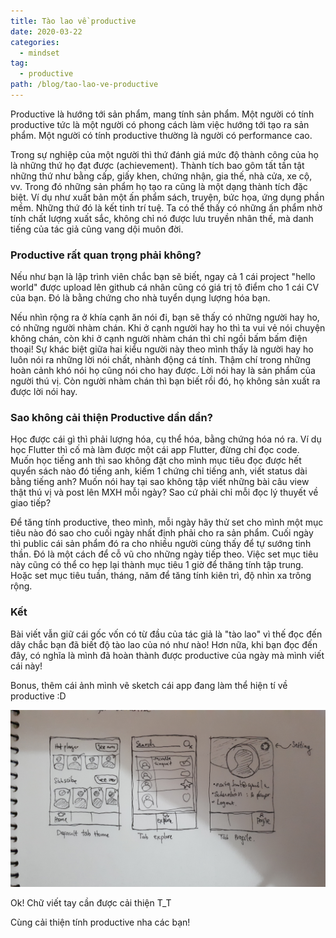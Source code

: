 ```yaml
---
title: Tào lao về productive
date: 2020-03-22
categories:
  - mindset
tag:
  - productive
path: /blog/tao-lao-ve-productive
---
```

Productive là hướng tới sản phẩm, mang tính sản phẩm. Một người có tính productive tức là một người có phong cách làm việc hướng tới tạo ra sản phẩm.
Một người có tính productive thường là người có performance cao.

Trong sự nghiệp của một người thì thứ đánh giá mức độ thành công của họ là những thứ họ đạt được (achievement). Thành tích bao gôm tất tần tật những thứ như bằng cấp, giấy khen, chứng nhận, gia thế, nhà cửa, xe cộ, vv.
Trong đó những sản phẩm họ tạo ra cũng là một dạng thành tích đặc biệt. Ví dụ như xuất bản một ấn phẩm sách, truyện, bức họa, ứng dụng phần mềm. Những thứ đó là kết tinh trí tuệ. Ta có thể thấy có những ấn phẩm nhờ tính chất lượng xuất sắc, không chỉ nó được lưu truyền nhân thế, mà danh tiếng của tác giả cũng vang dội muôn đời.

### Productive rất quan trọng phải không?
Nếu như bạn là lập trình viên chắc bạn sẽ biết, ngay cả 1 cái project "hello world" được upload lên github cá nhân cũng có giá trị tô điểm cho 1 cái CV của bạn. Đó là bằng chứng cho nhà tuyển dụng lượng hóa bạn.


Nếu nhìn rộng ra ở khía cạnh ăn nói đi, bạn sẽ thấy có những người hay ho, có những người nhàm chán. Khi ở cạnh người hay ho thì ta vui vẻ nói chuyện không chán, còn khi ở cạnh người nhàm chán thì chỉ ngồi bấm bấm điện thoại!
Sự khác biệt giữa hai kiểu người này theo mình thấy là người hay ho luôn nói ra những lời nói chất, nhành động cá tính. Thậm chí trong những hoàn cảnh khó nói họ cũng nói cho hay được. Lời nói hay là sản phẩm của người thú vị. Còn người nhàm chán thì bạn biết rồi đó, họ không sản xuất ra được lời nói hay.

### Sao không cải thiện Productive dần dần?
Học được cái gì thì phải lượng hóa, cụ thể hóa, bằng chứng hóa nó ra. 
Ví dụ học Flutter thì cố mà làm được một cái app Flutter, đừng chỉ đọc code.
Muốn học tiếng anh thì sao không đặt cho mình mục tiêu đọc được hết quyển sách nào đó tiếng anh, kiếm 1 chứng chỉ tiếng anh, viết status dài bằng tiếng anh?
Muốn nói hay tại sao không tập viết những bài câu view thật thú vị và post lên MXH mỗi ngày? Sao cứ phải chỉ mỗi đọc lý thuyết về giao tiếp?

Để tăng tính productive, theo mình, mỗi ngày hãy thử set cho mình một mục tiêu nào đó sao cho cuối ngày nhất định phải cho ra sản phẩm.
Cuối ngày thì public cái sản phẩm đó ra cho nhiều người cùng thấy để tự sướng tinh thần. Đó là một cách để cỗ vũ cho những ngày tiếp theo.
Việc set mục tiêu này cũng có thể co hẹp lại thành mục tiêu 1 giờ để thăng tính tập trung. Hoặc set mục tiêu tuần, tháng, năm để tăng tính kiên trì, độ nhìn xa trông rộng.

### Kết
Bài viết vẫn giữ cái gốc vốn có từ đầu của tác giả là "tào lao" vì thế đọc đến dây chắc bạn đã biết độ tào lao của nó như nào!
Hơn nữa, khi bạn đọc đến đây, có nghĩa là mình đã hoàn thành được productive của ngày mà mình viết cái này!

Bonus, thêm cái ảnh mình vẽ sketch cái app đang làm thể hiện tí về productive :D

![](../images/2020-03-22-tao-lao-ve-productive/app-sketch.jpg)

Ok! Chữ viết tay cần được cải thiện T_T

Cùng cải thiện tính productive nha các bạn!
